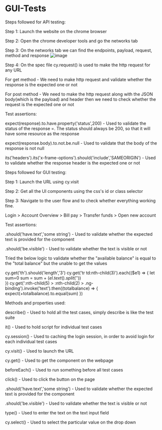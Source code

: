 # GUI-Tests

Steps followed for API testing:

Step 1: Launch the website on the chrome browser

Step 2: Open the chrome developer tools and go the networks tab

Step 3: On the networks tab we can find the endpoints, payload, request, method and response
![image](https://user-images.githubusercontent.com/42145218/142796917-e679748e-55f7-48a7-833d-e6f250853846.png)
 
Step 4: On the spec file cy.request() is used to make the http request for any URL

For get method - We need to make http request and validate whether the response is the expected one or not

For post method - We need to make the http request along with the JSON body(which is the payload) and header then we need to check whether the request is the expected one or not


Test assertions:

expect(response).to.have.property('status',200) - Used to validate the status of the response =. The status should always be 200, so that it will have some resource as the response
            
expect(response.body).to.not.be.null - Used to validate that the body of the response is not null

its('headers').its('x-frame-options').should('include','SAMEORIGIN') - Used to validate whether the response header is the expected one or not
       

Steps followed for GUI testing:

Step 1: Launch the URL using cy.visit

Step 2: Get all the UI components using the css's id or class selector

Step 3: Navigate to the user flow and to check whether everything working fine.

Login >  Account Overview > Bill pay > Transfer funds > Open new account 

Test assertions:

.should('have.text','some string') - Used to validate whether the expected text is provided for the component

.should('be.visible') - Used to validate whether the text is visible or not

Tried the below logic to validate whether the "available balance" is equal to the "total balance" but the unable to get the values

 cy.get('th').should('length','3')
       cy.get('tr td:nth-child(3)').each(($e1) => {
       let sum=0
       sum = sum + ($el.text().split('$'))        
       })
       cy.get(':nth-child(5) > :nth-child(2) > .ng-binding').invoke('text').then((totalbalance) => {
       expect(+totalbalance).to.equal(sum)
       })

Methods and properties used:

describe() - Used to hold all the test cases, simply describe is like the test suite

it() - Used to hold script for individual test cases

cy.session() - Used to caching the login session, in order to avoid login for each individual test cases

cy.visit() - Used to launch the URL

cy.get() - Used to get the component on the webpage

beforeEach() - Used to run something before all test cases

click() - Used to click the button on the page

.should('have.text','some string') - Used to validate whether the expected text is provided for the component

.should('be.visible') - Used to validate whether the text is visible or not

type() - Used to enter the text on the text input field

cy.select() - Used to select the particular value on the drop down

